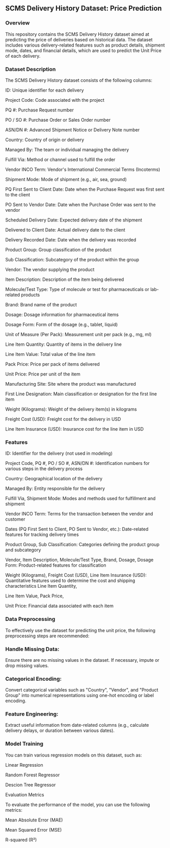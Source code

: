 ## SCMS Delivery History Dataset: Price Prediction
### Overview

This repository contains the SCMS Delivery History dataset aimed at predicting the price of deliveries based on historical data. The dataset includes various delivery-related features such as product details, shipment mode, dates, and financial details, which are used to predict the Unit Price of each delivery.

### Dataset Description
The SCMS Delivery History dataset consists of the following columns:

ID: Unique identifier for each delivery

Project Code: Code associated with the project

PQ #: Purchase Request number

PO / SO #: Purchase Order or Sales Order number

ASN/DN #: Advanced Shipment Notice or Delivery Note number

Country: Country of origin or delivery

Managed By: The team or individual managing the delivery

Fulfill Via: Method or channel used to fulfill the order

Vendor INCO Term: Vendor's International Commercial Terms (Incoterms)

Shipment Mode: Mode of shipment (e.g., air, sea, ground)

PQ First Sent to Client Date: Date when the Purchase Request was first sent to the client

PO Sent to Vendor Date: Date when the Purchase Order was sent to the vendor

Scheduled Delivery Date: Expected delivery date of the shipment

Delivered to Client Date: Actual delivery date to the client

Delivery Recorded Date: Date when the delivery was recorded

Product Group: Group classification of the product

Sub Classification: Subcategory of the product within the group

Vendor: The vendor supplying the product

Item Description: Description of the item being delivered

Molecule/Test Type: Type of molecule or test for pharmaceuticals or lab-related products

Brand: Brand name of the product

Dosage: Dosage information for pharmaceutical items

Dosage Form: Form of the dosage (e.g., tablet, liquid)

Unit of Measure (Per Pack): Measurement unit per pack (e.g., mg, ml)

Line Item Quantity: Quantity of items in the delivery line

Line Item Value: Total value of the line item

Pack Price: Price per pack of items delivered

Unit Price: Price per unit of the item

Manufacturing Site: Site where the product was manufactured

First Line Designation: Main classification or designation for the first line item

Weight (Kilograms): Weight of the delivery item(s) in kilograms

Freight Cost (USD): Freight cost for the delivery in USD

Line Item Insurance (USD): Insurance cost for the line item in USD

### Features
ID: Identifier for the delivery (not used in modeling)

Project Code, PQ #, PO / SO #, ASN/DN #: Identification numbers for various steps in the delivery process

Country: Geographical location of the delivery

Managed By: Entity responsible for the delivery

Fulfill Via,
Shipment Mode: Modes and methods used for fulfillment and shipment

Vendor INCO Term: Terms for the transaction between the vendor and customer

Dates (PQ First Sent to Client, PO Sent to Vendor, etc.): Date-related features for tracking delivery times

Product Group, Sub Classification: Categories defining the product group and subcategory

Vendor, Item Description, Molecule/Test Type, Brand, Dosage, Dosage Form: Product-related features for classification

Weight (Kilograms),
Freight Cost (USD), Line Item Insurance (USD): Quantitative features used to determine the cost and shipping characteristics
Line Item Quantity,

Line Item Value, Pack Price, 

Unit Price: Financial data associated with each item
### Data Preprocessing

To effectively use the dataset for predicting the unit price, the following preprocessing steps are recommended:

### Handle Missing Data:

Ensure there are no missing values in the dataset. If necessary, impute or drop missing values.
### Categorical Encoding:

Convert categorical variables such as "Country", "Vendor", and "Product Group" into numerical representations using one-hot encoding or label encoding.
### Feature Engineering: 

Extract useful information from date-related columns (e.g., calculate delivery delays, or duration between various dates).
### Model Training

You can train various regression models on this dataset, such as:

Linear Regression

Random Forest Regressor

Descion Tree Regressor

Evaluation Metrics

To evaluate the performance of the model, you can use the following metrics:

Mean Absolute Error (MAE)

Mean Squared Error (MSE)

R-squared (R²)
